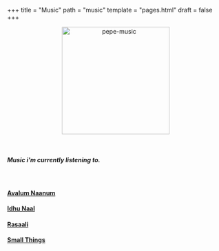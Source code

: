 +++
title = "Music"
path = "music"
template = "pages.html"
draft = false
+++

<p align="center">
  <img src="https://sachinsenal0x64.github.io/picx-images-hosting/music-pepe.3qfwzp39mn0g.gif" alt="pepe-music" height="250px" width="250px" />
</p>


<br>

##### <p>Music i'm currently listening to.</p>

<br>

<div text-align="center">
  <span class="left">
    <h4><a href="https://embed.tidal.com/tracks/294404537?disableAnalytics=true">Avalum Naanum</a></h4>
    <h4><a href="https://embed.tidal.com/tracks/294404536?disableAnalytics=true">Idhu Naal</a></h4>
  </span>

  <span class="right">
    <h4><a href="https://embed.tidal.com/tracks/294404535?disableAnalytics=true">Rasaali</a></h4>
    <h4><a href="https://embed.tidal.com/tracks/138790325?disableAnalytics=true">Small Things</a></h4>
  </span>
</div>

